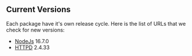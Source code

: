 Current Versions
-----------------

Each package have it's own release cycle. Here is the list of URLs that we check for new versions:

* [NodeJs](https://nodejs.org/en/) 16.7.0
* [HTTPD](https://github.com/apache/httpd/releases) 2.4.33
